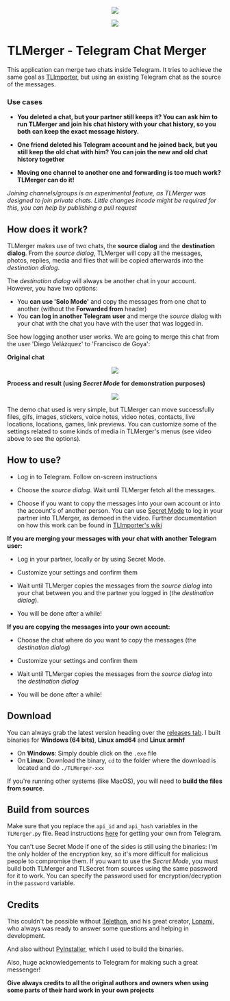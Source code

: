 <p align="center">
  <img src="https://github.com/TelegramTools/TLMerger/raw/master/images/Intro.png">
 </p>
<p align="center">
  <img src="https://github.com/TelegramTools/TLSecret/raw/master/images/SecretModeLabel.png">
 </p>

# TLMerger - Telegram Chat Merger

This application can merge two chats inside Telegram. It tries to achieve the same goal as [TLImporter](https://github.com/TelegramTools/TLImporter), 
but using an existing Telegram chat as the source of the messages.

### Use cases

* **You deleted a chat, but your partner still keeps it? You can ask him to run TLMerger and join his chat history with your chat history, so you both can keep the exact message history.**

* **One friend deleted his Telegram account and he joined back, but you still keep the old chat with him? You can join the new and old chat history together**

* **Moving one channel to another one and forwarding is too much work? TLMerger can do it!**

*Joining channels/groups is an experimental feature, as TLMerger was designed to join private chats. Little changes incode might be required for this, you can help by publishing a pull request*

## How does it work?

TLMerger makes use of two chats, the **source dialog** and the **destination dialog**.
From the *source dialog*, TLMerger will copy all the messages, photos, replies, media and files that will be copied afterwards into the *destination dialog*.

The *destination dialog* will always be another chat in your account. However, you have two options: 
* You **can use 'Solo Mode'** and copy the messages from one chat to another (without the **Forwarded from** header)
* You **can log in another Telegram user** and merge the *source* dialog with your chat with the chat you have with the user that was logged in.

See how logging another user works. We are going to merge this chat from the user 'Diego Velázquez' to 'Francisco de Goya':

**Original chat**

<p align="center">
  <img src="https://github.com/TelegramTools/TLMerger/raw/master/images/original_chat.png">
 </p>

**Process and result (using *Secret Mode* for demonstration purposes)**

<p align="center">
  <img src="https://github.com/TelegramTools/TLSecret/raw/master/images/secret_mode-demo.webp">
 </p>

The demo chat used is very simple, but TLMerger can move successfully files, gifs, images, stickers, voice notes, video notes, contacts, live locations, locations,
games, link previews. You can customize some of the settings related to some kinds of media in TLMerger's menus (see video above to see the options).

## How to use?

* Log in to Telegram. Follow on-screen instructions

* Choose the *source dialog*. Wait until TLMerger fetch all the messages.

* Choose if you want to copy the messages into your own account or into the account's of another person. You can use [Secret Mode](https://github.com/TelegramTools/TLSecret/wiki/What's-the-Secret-Mode%3F) to log in your partner into TLMerger, as demoed in the video.
Further documentation on how this work can be found in [TLImporter's wiki](https://github.com/TelegramTools/TLImporter/wiki/Using-Telegram-Tools'-Secret-Mode)

**If you are merging your messages with your chat with another Telegram user:**

* Log in your partner, locally or by using Secret Mode.

* Customize your settings and confirm them

* Wait until TLMerger copies the messages from the *source dialog* into your chat between you and the partner you logged in (the *destination dialog*).

* You will be done after a while!

**If you are copying the messages into your own account:**

* Choose the chat where do you want to copy the messages (the *destination dialog*)

* Customize your settings and confirm them

* Wait until TLMerger copies the messages from the *source dialog* into the *destination dialog*

* You will be done after a while!

## Download

You can always grab the latest version heading over the [releases tab](https://github.com/TelegramTools/TLMerger/releases).
I built binaries for **Windows (64 bits)**, **Linux amd64** and **Linux armhf**

* On **Windows**: Simply double click on the ``.exe`` file
* On **Linux**: Download the binary, ``cd`` to the folder where the download is located and do ``./TLMerger-xxx``

If you're running other systems (like MacOS), you will need to **build the files from source**.

## Build from sources

Make sure that you replace the ``api_id`` and ``api_hash`` variables in the ``TLMerger.py`` file.
Read instructions [here](https://core.telegram.org/api/obtaining_api_id) for getting your own from Telegram.

You can't use Secret Mode if one of the sides is still using the binaries: I'm the only holder of the encryption key, so it's more
difficult for malicious people to compromise them. If you want to use the *Secret Mode*, you must build both TLMerger and TLSecret from
sources using the same password for it to work. You can specify the password used for encryption/decryption in the ``password`` variable.

## Credits

This couldn't be possible without [Telethon](https://github.com/LonamiWebs/Telethon), and his great creator, [Lonami](https://github.com/Lonami), who always was ready to answer some questions and helping in development.

And also without [PyInstaller](https://www.pyinstaller.org/), which I used to build the binaries.

Also, huge acknowledgements to Telegram for making such a great messenger!

**Give always credits to all the original authors and owners when using some parts of their hard work in your own projects**
